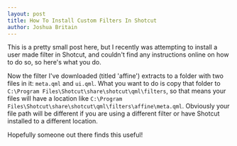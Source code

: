 ```yaml
---
layout: post
title: How To Install Custom Filters In Shotcut
author: Joshua Britain
---
```


This is a pretty small post here, but I recently was attempting to install a user made filter in Shotcut, and couldn't find any instructions online on how to do so, so here's what you do.

Now the filter I've downloaded (titled 'affine') extracts to a folder with two files in it: `meta.qml` and `ui.qml`. What you want to do is copy that folder to `C:\Program Files\Shotcut\share\shotcut\qml\filters`, so that means your files will have a location like `C:\Program Files\Shotcut\share\shotcut\qml\filters\affine\meta.qml`. Obviously your file path will be different if you are using a different filter or have Shotcut installed to a different location.

Hopefully someone out there finds this useful!